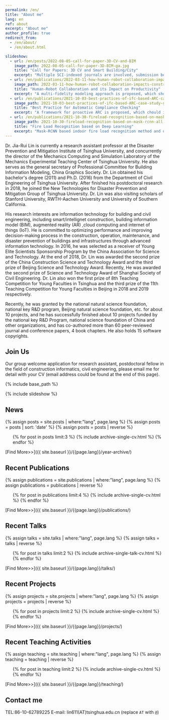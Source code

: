 ```yaml
---
permalink: /en/
title: "About me"
lang: en
ref: about
excerpt: "About me"
author_profile: true
redirect_from: 
  - /en/about/
  - /en/about.html

slideshow:
  - url: /en/posts/2022-08-05-call-for-paper-3D-CV-and-BIM
    image_path: 2022-08-05-call-for-paper-3D-BIM-ga.jpg
    title: "Call for Papers: 3D CV and Smart Building/City"
    excerpt: "Multiple SCI-indexed journals are involved, submission before Jan 20, 2024"
  - url: /en/publications/2022-03-11-how-human-robot-collaboration-impacts-construction-productivity
    image_path: 2022-03-11-how-human-robot-collaboration-impacts-construction-productivity-ga.jpg
    title: "Human-Robot Collaboration and its Impact on Productivity"
    excerpt: "A multi-fidelity modeling approach is proposed, which shows the complexity of HRC"
  - url: /en/publications/2021-10-03-best-practices-of-ifc-based-ARC-case-study
    image_path: 2021-10-03-best-practices-of-ifc-based-ARC-case-study-ga.jpg
    title: "Best Practice for Automatic Compliance Checking"
    excerpt: "A framework for proactive ARC is proposed, which chould interactively generate design suggestions based on ARC"
  - url: /en/publications/2021-10-30-fireload-recognition-based-on-mask-rcnn
    image_path: 2021-10-30-fireload-recognition-based-on-mask-rcnn-all.jpg
    title: "Fire Load Recognition based on Deep Learning"
    excerpt: "Mask-RCNN based indoor fire load recognition method and open dataset are developed"
---
```


Dr. Jia-Rui Lin is currently a research assistant professor at the Disaster Prevention and Mitigation Institute of Tsinghua University, and concurrently the director of the Mechanics Computing and Simulation Laboratory of the Mechanics Experimental Teaching Center of Tsinghua University. He also serves as the general secretary of Professional Committee for Building Information Modeling, China Graphics Society. Dr. Lin obtained his bachelor's degree (2011) and Ph.D. (2016) from the Department of Civil Engineering of Tsinghua University. After finished his postdoctoral research in 2018, he joined the New Technologies for Disaster Prevention and Mitigation Group of Tsinghua University. Dr. Lin was also visiting scholars of Stanford University, RWTH-Aachen University and University of Southern California.

His research interests are information technology for building and civil engineering, including smart/intellignet construction, building information model (BIM), augmented reality (AR) ,cloud computing and internet of things (IoT). He is committed to optimizing performance and improving decision-making process in the construction, operation, maintenance, and disaster prevention of buildings and infrastructures through advanced information technology. In 2016, he was selected as a receiver of Young Elite Scientists Sponsorship Program by the China Association for Science and Technology. At the end of 2018, Dr. Lin was awarded the second prize of the China Construction Science and Technology Award and the third prize of Beijing Science and Technology Award. Recently, He was awarded the second prize of Science and Technology Award of Shanghai Society of Civil Engineering. Dr. Lin also won the first prize of 8th Teaching Competition for Young Faculties in Tsinghua and the third prize of the 11th Teaching Competition for Young Faculties in Beijing in 2018 and 2019 respectively.

Recently, he was granted by the national natural science foundation, national key R&D program, Beijing natural science foundation, etc. for about 10 projects, and he has successfully finished about 10 projects funded by the national key R&D Program, national science foundation of China and other organizations, and has co-authored more than 60 peer-reviewed journal and conference papers, 4 book chapters. He also holds 15 software copyrights. 

## Join Us
Our group welcome application for research assistant, postdoctoral fellow in the field of construction informatics, civil engineering, please email me for detail with your CV (email address could be found at the end of this page).

{% include base_path %}

{% include slideshow %}

## News
{% assign posts = site.posts | where:"lang", page.lang %}
{% assign posts = posts | sort: 'date' %}
{% assign posts = posts | reverse %}
<ul>{% for post in posts limit:3 %}
  {% include archive-single-cv.html %}
{% endfor %}</ul>

[Find More>>]({{ site.baseurl }}/{{page.lang}}/year-archive/)
## Recent Publications
{% assign publications = site.publications | where:"lang", page.lang %}
{% assign publications = publications | reverse %}
<ul>{% for post in publications limit:4 %}
  {% include archive-single-cv.html %}
{% endfor %}</ul>

[Find More>>]({{ site.baseurl }}/{{page.lang}}/publications/)
## Recent Talks
{% assign talks = site.talks | where:"lang", page.lang %}
{% assign talks = talks | reverse %}
<ul>{% for post in talks limit:2 %}
  {% include archive-single-talk-cv.html %}
{% endfor %}</ul>

[Find More>>]({{ site.baseurl }}/{{page.lang}}/talks/)
## Recent Projects
{% assign projects = site.projects | where:"lang", page.lang %}
{% assign projects = projects | reverse %}
<ul>{% for post in projects limit:2 %}
  {% include archive-single-cv.html %}
{% endfor %}</ul>

[Find More>>]({{ site.baseurl }}/{{page.lang}}/projects/)
## Recent Teaching Activities
{% assign teaching = site.teaching | where:"lang", page.lang %}
{% assign teaching = teaching | reverse %}
<ul>{% for post in teaching limit:2 %}
  {% include archive-single-cv.html %}
{% endfor %}</ul>

[Find More>>]({{ site.baseurl }}/{{page.lang}}/teaching/)
## Contact me
TEL:86-10-62789225
E-mail: lin611(AT)tsinghua.edu.cn (replace `AT` with `@`)
